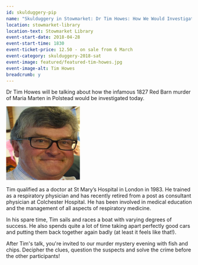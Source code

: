 ```yaml
---
id: skulduggery-pip
name: "Skulduggery in Stowmarket: Dr Tim Howes: How We Would Investigate the Murder of Maria Marten Today, followed by murder mystery with fish and chip supper"
location: stowmarket-library
location-text: Stowmarket Library
event-start-date: 2018-04-28
event-start-time: 1830
event-ticket-price: 12.50 - on sale from 6 March
event-category: skulduggery-2018-sat
event-image: featured/featured-tim-howes.jpg
event-image-alt: Tim Howes
breadcrumb: y
---
```


Dr Tim Howes will be talking about how the infamous 1827 Red Barn murder of Maria Marten in Polstead would be investigated today.

<img src="/images/featured/featured-tim-howes.jpg" alt="Dr Tim Howes" class="custom-br-50 mw-40 {% include /c/img-float-right.html %}" />

Tim qualified as a doctor at St Mary’s Hospital in London in 1983. He trained as a respiratory physician and has recently retired from a post as consultant physician at Colchester Hospital. He has been involved in medical education and the management of all aspects of respiratory medicine.

In his spare time, Tim sails and races a boat with varying degrees of success. He also spends quite a lot of time taking apart perfectly good cars and putting them back together again badly (at least it feels like that!).

After Tim's talk, you're invited to our murder mystery evening with fish and chips. Decipher the clues, question the suspects and solve the crime before the other participants!
